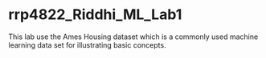 # rrp4822_Riddhi_ML_Lab1
This lab use the Ames Housing dataset which is a commonly used machine learning data set for illustrating basic concepts.

